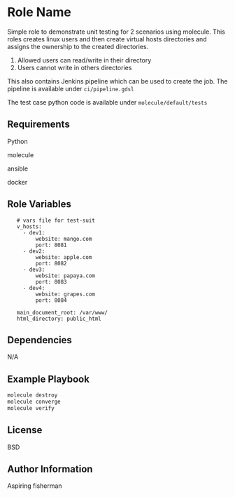 Role Name
=========

Simple role to demonstrate unit testing for 2 scenarios using molecule. This roles creates linux users and then create virtual hosts directories and assigns the ownership to the created directories.
1. Allowed users can read/write in their directory
2. Users cannot write in others directories

This also contains Jenkins pipeline which can be used to create the job. The pipeline is available under `ci/pipeline.gdsl`

The test case python code is available under `molecule/default/tests`

Requirements
------------

Python

molecule

ansible 

docker

Role Variables
--------------

```---
   # vars file for test-suit
   v_hosts:
     - dev1:
         website: mango.com
         port: 8081
     - dev2:
         website: apple.com
         port: 8082
     - dev3:
         website: papaya.com
         port: 8083
     - dev4:
         website: grapes.com
         port: 8084
   
   main_document_root: /var/www/
   html_directory: public_html
   ```

Dependencies
------------

N/A 

Example Playbook
----------------

```bash
molecule destroy
molecule converge
molecule verify

```

License
-------

BSD

Author Information
------------------

Aspiring fisherman